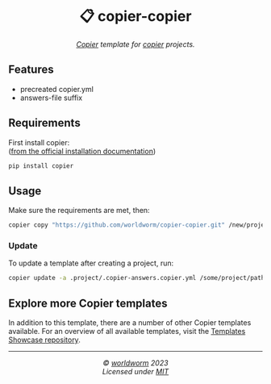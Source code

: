 <h1 align="center">📋 copier-copier</h1>
<p align="center">
  <i><a href="https://github.com/copier-org/copier">Copier</a> template for <a href="https://github.com/copier-org/copier">copier</a> projects.</i>
</p>


<!-- Place https://shields.io/ badges here -->


## Features
- precreated copier.yml
- answers-file suffix


## Requirements
First install copier:<br>
([from the official installation documentation](https://copier.readthedocs.io/en/stable/#installation))
```bash
pip install copier
```


## Usage



Make sure the requirements are met, then:
```bash
copier copy "https://github.com/worldworm/copier-copier.git" /new/project/path
```

### Update
To update a template after creating a project, run:
```bash
copier update -a .project/.copier-answers.copier.yml /some/project/path
```

## Explore more Copier templates
In addition to this template, there are a number of other Copier templates available. For an overview of all available templates, visit the [Templates Showcase repository](https://github.com/worldworm/copier-showcase).

---
<p align="center">
  <i>© <a href="https://github.com/worldworm">worldworm</a> 2023</i><br>
  <i>Licensed under <a href="https://github.com/worldworm/copier-copier/blob/main/LICENSE">MIT</a></i><br>
</p>
